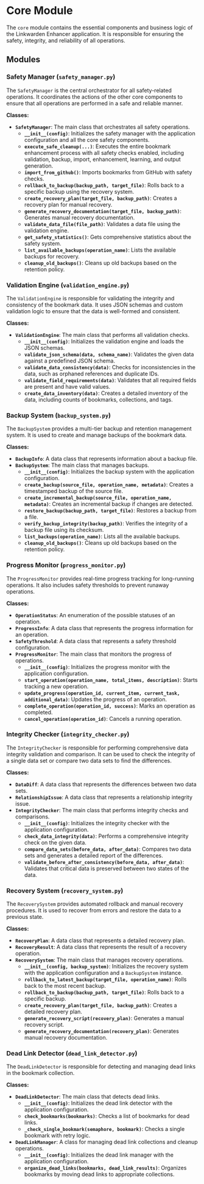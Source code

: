 # Core Module

The `core` module contains the essential components and business logic of the Linkwarden Enhancer application. It is responsible for ensuring the safety, integrity, and reliability of all operations.

## Modules

### Safety Manager (`safety_manager.py`)

The `SafetyManager` is the central orchestrator for all safety-related operations. It coordinates the actions of the other core components to ensure that all operations are performed in a safe and reliable manner.

**Classes:**

- **`SafetyManager`**: The main class that orchestrates all safety operations.
    - **`__init__(config)`**: Initializes the safety manager with the application configuration and all the core safety components.
    - **`execute_safe_cleanup(...)`**: Executes the entire bookmark enhancement process with all safety checks enabled, including validation, backup, import, enhancement, learning, and output generation.
    - **`import_from_github()`**: Imports bookmarks from GitHub with safety checks.
    - **`rollback_to_backup(backup_path, target_file)`**: Rolls back to a specific backup using the recovery system.
    - **`create_recovery_plan(target_file, backup_path)`**: Creates a recovery plan for manual recovery.
    - **`generate_recovery_documentation(target_file, backup_path)`**: Generates manual recovery documentation.
    - **`validate_data_file(file_path)`**: Validates a data file using the validation engine.
    - **`get_safety_statistics()`**: Gets comprehensive statistics about the safety system.
    - **`list_available_backups(operation_name)`**: Lists the available backups for recovery.
    - **`cleanup_old_backups()`**: Cleans up old backups based on the retention policy.

### Validation Engine (`validation_engine.py`)

The `ValidationEngine` is responsible for validating the integrity and consistency of the bookmark data. It uses JSON schemas and custom validation logic to ensure that the data is well-formed and consistent.

**Classes:**

- **`ValidationEngine`**: The main class that performs all validation checks.
    - **`__init__(config)`**: Initializes the validation engine and loads the JSON schemas.
    - **`validate_json_schema(data, schema_name)`**: Validates the given data against a predefined JSON schema.
    - **`validate_data_consistency(data)`**: Checks for inconsistencies in the data, such as orphaned references and duplicate IDs.
    - **`validate_field_requirements(data)`**: Validates that all required fields are present and have valid values.
    - **`create_data_inventory(data)`**: Creates a detailed inventory of the data, including counts of bookmarks, collections, and tags.

### Backup System (`backup_system.py`)

The `BackupSystem` provides a multi-tier backup and retention management system. It is used to create and manage backups of the bookmark data.

**Classes:**

- **`BackupInfo`**: A data class that represents information about a backup file.
- **`BackupSystem`**: The main class that manages backups.
    - **`__init__(config)`**: Initializes the backup system with the application configuration.
    - **`create_backup(source_file, operation_name, metadata)`**: Creates a timestamped backup of the source file.
    - **`create_incremental_backup(source_file, operation_name, metadata)`**: Creates an incremental backup if changes are detected.
    - **`restore_backup(backup_path, target_file)`**: Restores a backup from a file.
    - **`verify_backup_integrity(backup_path)`**: Verifies the integrity of a backup file using its checksum.
    - **`list_backups(operation_name)`**: Lists all the available backups.
    - **`cleanup_old_backups()`**: Cleans up old backups based on the retention policy.

### Progress Monitor (`progress_monitor.py`)

The `ProgressMonitor` provides real-time progress tracking for long-running operations. It also includes safety thresholds to prevent runaway operations.

**Classes:**

- **`OperationStatus`**: An enumeration of the possible statuses of an operation.
- **`ProgressInfo`**: A data class that represents the progress information for an operation.
- **`SafetyThreshold`**: A data class that represents a safety threshold configuration.
- **`ProgressMonitor`**: The main class that monitors the progress of operations.
    - **`__init__(config)`**: Initializes the progress monitor with the application configuration.
    - **`start_operation(operation_name, total_items, description)`**: Starts tracking a new operation.
    - **`update_progress(operation_id, current_item, current_task, additional_data)`**: Updates the progress of an operation.
    - **`complete_operation(operation_id, success)`**: Marks an operation as completed.
    - **`cancel_operation(operation_id)`**: Cancels a running operation.

### Integrity Checker (`integrity_checker.py`)

The `IntegrityChecker` is responsible for performing comprehensive data integrity validation and comparison. It can be used to check the integrity of a single data set or compare two data sets to find the differences.

**Classes:**

- **`DataDiff`**: A data class that represents the differences between two data sets.
- **`RelationshipIssue`**: A data class that represents a relationship integrity issue.
- **`IntegrityChecker`**: The main class that performs integrity checks and comparisons.
    - **`__init__(config)`**: Initializes the integrity checker with the application configuration.
    - **`check_data_integrity(data)`**: Performs a comprehensive integrity check on the given data.
    - **`compare_data_sets(before_data, after_data)`**: Compares two data sets and generates a detailed report of the differences.
    - **`validate_before_after_consistency(before_data, after_data)`**: Validates that critical data is preserved between two states of the data.

### Recovery System (`recovery_system.py`)

The `RecoverySystem` provides automated rollback and manual recovery procedures. It is used to recover from errors and restore the data to a previous state.

**Classes:**

- **`RecoveryPlan`**: A data class that represents a detailed recovery plan.
- **`RecoveryResult`**: A data class that represents the result of a recovery operation.
- **`RecoverySystem`**: The main class that manages recovery operations.
    - **`__init__(config, backup_system)`**: Initializes the recovery system with the application configuration and a `BackupSystem` instance.
    - **`rollback_to_latest_backup(target_file, operation_name)`**: Rolls back to the most recent backup.
    - **`rollback_to_backup(backup_path, target_file)`**: Rolls back to a specific backup.
    - **`create_recovery_plan(target_file, backup_path)`**: Creates a detailed recovery plan.
    - **`generate_recovery_script(recovery_plan)`**: Generates a manual recovery script.
    - **`generate_recovery_documentation(recovery_plan)`**: Generates manual recovery documentation.

### Dead Link Detector (`dead_link_detector.py`)

The `DeadLinkDetector` is responsible for detecting and managing dead links in the bookmark collection.

**Classes:**

- **`DeadLinkDetector`**: The main class that detects dead links.
    - **`__init__(config)`**: Initializes the dead link detector with the application configuration.
    - **`check_bookmarks(bookmarks)`**: Checks a list of bookmarks for dead links.
    - **`_check_single_bookmark(semaphore, bookmark)`**: Checks a single bookmark with retry logic.
- **`DeadLinkManager`**: A class for managing dead link collections and cleanup operations.
    - **`__init__(config)`**: Initializes the dead link manager with the application configuration.
    - **`organize_dead_links(bookmarks, dead_link_results)`**: Organizes bookmarks by moving dead links to appropriate collections.
